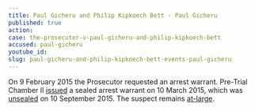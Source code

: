 ```yaml
---
title: Paul Gicheru and Philip Kipkoech Bett - Paul Gicheru
published: true
action:
case: the-prosecutor-v-paul-gicheru-and-philip-kipkoech-bett
accused: paul-gicheru
youtube_id:
slug: paul-gicheru-and-philip-kipkoech-bett-events-paul-gicheru
---
```



On 9 February 2015 the Prosecutor requested an arrest warrant. Pre-Trial Chamber II [issued](https://www.icc-cpi.int/en_menus/icc/situations%20and%20cases/situations/situation%20icc%200109/related%20cases/ICC-01_09-01_15/court-records/chambers/ptcII/Pages/1.aspx) a sealed arrest warrant on 10 March 2015, which was [unsealed](https://www.icc-cpi.int/en_menus/icc/situations%20and%20cases/situations/situation%20icc%200109/related%20cases/ICC-01_09-01_15/court-records/chambers/ptcII/Pages/11.aspx) on 10 September 2015. The suspect remains [at-large](https://www.icc-cpi.int/pages/defendants.aspx).